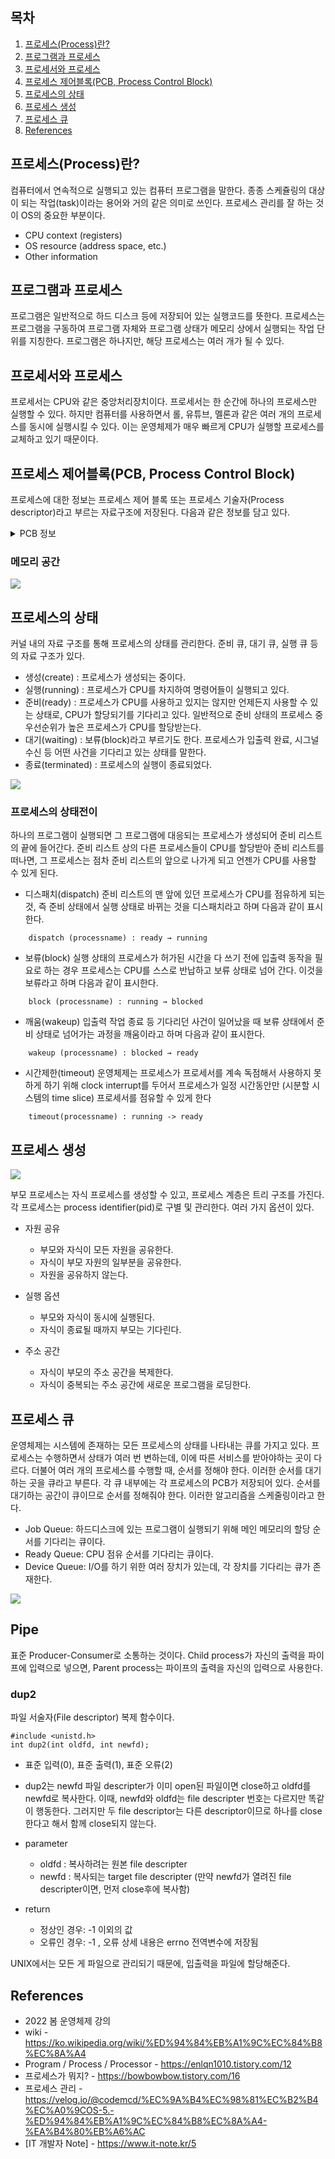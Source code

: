 ## 목차

1. [프로세스(Process)란?](#프로세스process란)
2. [프로그램과 프로세스](#프로그램과-프로세스)
3. [프로세서와 프로세스](#프로세서와-프로세스)
4. [프로세스 제어블록(PCB, Process Control Block)](#프로세스-제어블록pcb-process-control-block)
5. [프로세스의 상태](#프로세스의-상태)
6. [프로세스 생성](#프로세스-생성)
7. [프로세스 큐](#프로세스-큐)
8. [References](#references)

## 프로세스(Process)란?
컴퓨터에서 연속적으로 실행되고 있는 컴퓨터 프로그램을 말한다. 종종 스케쥴링의 대상이 되는 작업(task)이라는 용어와 거의 같은 의미로 쓰인다. 프로세스 관리를 잘 하는 것이 OS의 중요한 부분이다.

+ CPU context (registers)
+ OS resource (address space, etc.)
+ Other information

## 프로그램과 프로세스
프로그램은 일반적으로 하드 디스크 등에 저장되어 있는 실행코드를 뜻한다. 프로세스는 프로그램을 구동하여 프로그램 자체와 프로그램 상태가 메모리 상에서 실행되는 작업 단위를 지칭한다. 프로그램은 하나지만, 해당 프로세스는 여러 개가 될 수 있다.

## 프로세서와 프로세스
프로세서는 CPU와 같은 중앙처리장치이다. 프로세서는 한 순간에 하나의 프로세스만 실행할 수 있다. 하지만 컴퓨터를 사용하면서 롤, 유튜브, 멜론과 같은 여러 개의 프로세스를 동시에 실행시킬 수 있다. 이는 운영체제가 매우 빠르게 CPU가 실행할 프로세스를 교체하고 있기 때문이다.

## 프로세스 제어블록(PCB, Process Control Block)
프로세스에 대한 정보는 프로세스 제어 블록 또는 프로세스 기술자(Process descriptor)라고 부르는 자료구조에 저장된다. 다음과 같은 정보를 담고 있다.
<details><summary> PCB 정보 </summary>

* PID : Process identification, 운영체제가 각 프로세스를 식별하기 위해 부여한 프로세스 식별번호이다.
* 프로세스 상태 : 프로세스의 상태를 저장한다. 실행, 대기 등의 상태가 있다.
* 프로그램 카운터 : Program Counter, IP. 프로세서가 다음으로 실행할 명령어를 가리키는 값이다. 즉, 다음에 실행할 기계어 코드의 메모리 주소를 가리킨다. 
* 스케줄링 우선순위 : 여러 개의 프로세스가 CPU에서 실행되는 순서를 결정하는 것을 스케줄링이라고 한다. 여기서 우선순위가 높으면 먼저 실행될 수 있다.
* 권한 : 프로세스가 접근할 수 있는 자원을 결정하는 정보이다.
* 부모와 자식 프로세스 : 최초로 생성되는 init 프로세스를 제외하고 모든 프로세스는 부모 프로세스를 복제해서 생성된다. 트리 관계를 형성한다.
* 프로그램 포인터 : 프로그램에 대한 정보를 담은 공간에 대한 포인터이다. 
* 자원 포인터
* 실행문맥 : 마지막으로 실행한 프로세서의 레지스터 내용을 담고 있다. 연속적으로 실행된 것처럼 하기 위해 이 레지스터 정보를 가진다.

![](../image/process/pcb.jpeg)

</details>

### 메모리 공간
![](../image/process/memory.png)

## 프로세스의 상태
커널 내의 자료 구조를 통해 프로세스의 상태를 관리한다. 준비 큐, 대기 큐, 실행 큐 등의 자료 구조가 있다.
* 생성(create) : 프로세스가 생성되는 중이다.
* 실행(running) : 프로세스가 CPU를 차지하여 명령어들이 실행되고 있다.
* 준비(ready) : 프로세스가 CPU를 사용하고 있지는 않지만 언제든지 사용할 수 있는 상태로, CPU가 할당되기를 기다리고 있다. 일반적으로 준비 상태의 프로세스 중 우선순위가 높은 프로세스가 CPU를 할당받는다.
* 대기(waiting) : 보류(block)라고 부르기도 한다. 프로세스가 입출력 완료, 시그널 수신 등 어떤 사건을 기다리고 있는 상태를 말한다.
* 종료(terminated) : 프로세스의 실행이 종료되었다.

![](../image/process/process%20state%20transitions.png)


### 프로세스의 상태전이
하나의 프로그램이 실행되면 그 프로그램에 대응되는 프로세스가 생성되어 준비 리스트의 끝에 들어간다. 준비 리스트 상의 다른 프로세스들이 CPU를 할당받아 준비 리스트를 떠나면, 그 프로세스는 점차 준비 리스트의 앞으로 나가게 되고 언젠가 CPU를 사용할 수 있게 된다.

* 디스패치(dispatch)
준비 리스트의 맨 앞에 있던 프로세스가 CPU를 점유하게 되는 것, 즉 준비 상태에서 실행 상태로 바뀌는 것을 디스패치라고 하며 다음과 같이 표시한다.
```
    dispatch (processname) : ready → running
```
* 보류(block)
실행 상태의 프로세스가 허가된 시간을 다 쓰기 전에 입출력 동작을 필요로 하는 경우 프로세스는 CPU를 스스로 반납하고 보류 상태로 넘어 간다. 이것을 보류라고 하며 다음과 같이 표시한다.
```
    block (processname) : running → blocked
```
* 깨움(wakeup)
입출력 작업 종료 등 기다리던 사건이 일어났을 때 보류 상태에서 준비 상태로 넘어가는 과정을 깨움이라고 하며 다음과 같이 표시한다.
```
    wakeup (processname) : blocked → ready
```
* 시간제한(timeout)
운영체제는 프로세스가 프로세서를 계속 독점해서 사용하지 못하게 하기 위해 clock interrupt를 두어서 프로세스가 일정 시간동안만 (시분할 시스템의 time slice) 프로세서를 점유할 수 있게 한다
```
    timeout(processname) : running -> ready
```

## 프로세스 생성
![](../image/process/process%20hierarchy.jpg)

부모 프로세스는 자식 프로세스를 생성할 수 있고, 프로세스 계층은 트리 구조를 가진다. 각 프로세스는 process identifier(pid)로 구별 및 관리한다. 여러 가지 옵션이 있다.
* 자원 공유
    * 부모와 자식이 모든 자원을 공유한다.
    * 자식이 부모 자원의 일부분을 공유한다.
    * 자원을 공유하지 않는다.

* 실행 옵션
    * 부모와 자식이 동시에 실행된다.
    * 자식이 종료될 때까지 부모는 기다린다.

* 주소 공간
    * 자식이 부모의 주소 공간을 복제한다.
    * 자식이 중복되는 주소 공간에 새로운 프로그램을 로딩한다.

## 프로세스 큐
운영체제는 시스템에 존재하는 모든 프로세스의 상태를 나타내는 큐를 가지고 있다. 프로세스는 수행하면서 상태가 여러 번 변하는데, 이에 따른 서비스를 받아야하는 곳이 다르다. 더불어 여러 개의 프로세스를 수행할 때, 순서를 정해야 한다. 이러한 순서를 대기하는 곳을 큐라고 부른다. 각 큐 내부에는 각 프로세스의 PCB가 저장되어 있다. 순서를 대기하는 공간이 큐이므로 순서를 정해줘야 한다. 이러한 알고리즘을 스케줄링이라고 한다.

* Job Queue: 하드디스크에 있는 프로그램이 실행되기 위해 메인 메모리의 할당 순서를 기다리는 큐이다.
* Ready Queue: CPU 점유 순서를 기다리는 큐이다.
* Device Queue: I/O를 하기 위한 여러 장치가 있는데, 각 장치를 기다리는 큐가 존재한다.

![](../image/process/process%20scheduling.png)


## Pipe
표준 Producer-Consumer로 소통하는 것이다. Child process가 자신의 출력을 파이프에 입력으로 넣으면, Parent process는 파이프의 출력을 자신의 입력으로 사용한다.

### dup2
파일 서술자(File descriptor) 복제 함수이다.

    #include <unistd.h> 
    int dup2(int oldfd, int newfd); 

+ 표준 입력(0), 표준 출력(1), 표준 오류(2)
+ dup2는 newfd 파일 descripter가 이미 open된 파일이면 close하고 oldfd를 newfd로 복사한다. 이때, newfd와 oldfd는 file descripter 번호는 다르지만 똑같이 행동한다. 그러지만 두 file descriptor는 다른 descriptor이므로 하나를 close한다고 해서 함께 close되지 않는다. 
+ parameter 
    + oldfd : 복사하려는 원본 file descripter
    + newfd : 복사되는 target file descripter (만약 newfd가 열려진 file descripter이면, 먼저 close후에 복사함) 

+ return 
    + 정상인 경우: -1 이외의 값 
    + 오류인 경우: -1 , 오류 상세 내용은 errno 전역변수에 저장됨

UNIX에서는 모든 게 파일으로 관리되기 때문에, 입출력을 파일에 할당해준다.

## References
* 2022 봄 운영체제 강의
* wiki - https://ko.wikipedia.org/wiki/%ED%94%84%EB%A1%9C%EC%84%B8%EC%8A%A4
* Program / Process / Processor - https://enlqn1010.tistory.com/12
* 프로세스가 뭐지? - https://bowbowbow.tistory.com/16
* 프로세스 관리 - https://velog.io/@codemcd/%EC%9A%B4%EC%98%81%EC%B2%B4%EC%A0%9COS-5.-%ED%94%84%EB%A1%9C%EC%84%B8%EC%8A%A4-%EA%B4%80%EB%A6%AC
* [IT 개발자 Note] - https://www.it-note.kr/5 